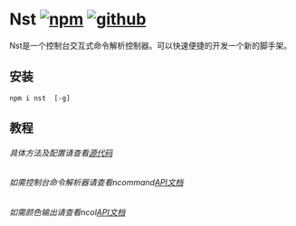 # Nst [![npm](https://img.shields.io/badge/npm-Install-zys8119.svg?colorB=cb3837&style=flat-square)](https://www.npmjs.com/package/nst)  [![github](https://img.shields.io/badge/github-<Code>-zys8119.svg?colorB=000000&style=flat-square)](https://github.com/zys8119/Nst)
Nst是一个控制台交互式命令解析控制器。可以快速便捷的开发一个新的脚手架。

## 安装

```
npm i nst  [-g]
```

## 教程

###### 具体方法及配置请查看[源代码](https://github.com/zys8119/Nst/blob/master/index.js)
###### 如需控制台命令解析器请查看ncommand[API文档](https://github.com/zys8119/ncommadn)
###### 如需颜色输出请查看ncol[API文档](https://github.com/zys8119/ncol)
